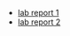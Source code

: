* [lab report 1](nshy-ucsd.github.io/cse15l-lab-reports/wk1LabReport.html)
* [lab report 2](https://nshy-ucsd.github.io/cse15l-lab-reports/LabReport2.html)
